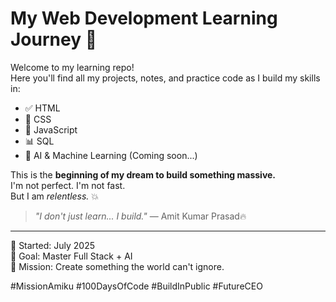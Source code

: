 # My Web Development Learning Journey 🚀

Welcome to my learning repo!  
Here you'll find all my projects, notes, and practice code as I build my skills in:

- ✅ HTML
- 🚧 CSS
- 🧠 JavaScript
- 📊 SQL
- 🤖 AI & Machine Learning (Coming soon...)

This is the **beginning of my dream to build something massive.**  
I'm not perfect. I'm not fast.  
But I am *relentless.* 💥

> _"I don't just learn... I build."_ — Amit Kumar Prasad🔥

---

📅 Started: July 2025  
🎯 Goal: Master Full Stack + AI  
🧱 Mission: Create something the world can't ignore.

#MissionAmiku #100DaysOfCode #BuildInPublic #FutureCEO
